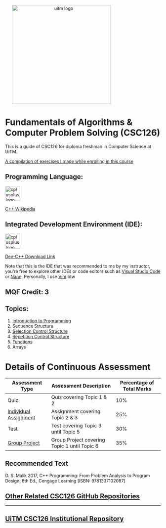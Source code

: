 <div align="center">
  <img src="https://upload.wikimedia.org/wikipedia/en/7/74/Universiti_Teknologi_MARA_logo.svg" height="320" alt="uitm logo"  />
  <img width="137" />
</div>

# Fundamentals of Algorithms & Computer Problem Solving (CSC126)

This is a guide of CSC126 for diploma freshman in Computer Science at UiTM.

[A compilation of exercises I made while enrolling in this course](https://github.com/shahxvi/uitm-cdcs110/tree/753e856f2000413dace510ed333f83134b6dca26/CSC126)

## Programming Language:
<div align="left">
  <img src="https://cdn.jsdelivr.net/gh/devicons/devicon/icons/cplusplus/cplusplus-original.svg" height="48" alt="cplusplus logo"  />
  <img width="48" />
</div>

[C++ Wikipedia](https://en.wikipedia.org/wiki/C++)

## Integrated Development Environment (IDE): 
<div align="left">
  <img src="https://bloodshed.net/data/_uploaded/image/blddevcpp.png" height="48" alt="cplusplus logo"  />
  <img width="48" />
</div>

[Dev-C++ Download Link](https://sourceforge.net/projects/orwelldevcpp/files/Setup%20Releases/Dev-Cpp%205.11%20TDM-GCC%204.9.2%20Setup.exe/download)

Note that this is the IDE that was recommended to me by my instructor, you're free to explore other IDEs or code editors such as [Visual Studio Code](https://code.visualstudio.com) or [Nano](https://www.nano-editor.org/). Personally, I use [Vim](https://www.vim.org/) btw



## MQF Credit: 3

## Topics:
1. [Introduction to Programming](https://github.com/shahxvi/uitm-cdcs110/blob/753e856f2000413dace510ed333f83134b6dca26/CSC126/W2%20Introduction/Topic%201%20(Slides).pdf)
2. Sequence Structure
3. [Selection Control Structure](https://github.com/shahxvi/uitm-cdcs110/blob/3e63f2c1952c54615f486af1f1bc632712503fa1/CSC126/W5%20%232%20Selection%20Lab%20Module%201/00.%20Selection%20Control%20Structures.pdf)
4. [Repetition Control Structure](https://github.com/shahxvi/uitm-cdcs110/blob/753e856f2000413dace510ed333f83134b6dca26/CSC126/W9%20Repetition%20Class%20Exercise%201/Topic%204%20-%20Control%20Structures%20(Looping).pdf)
5. [Functions](https://github.com/shahxvi/uitm-cdcs110/blob/753e856f2000413dace510ed333f83134b6dca26/CSC126/W10%20Function%20Module%201/Topic%205%20-%20Functions.pdf)
6. Arrays

# Details of Continuous Assessment

| Assessment Type       | Assessment Description                       | Percentage of Total Marks |
| --------------------- | -------------------------------------------- | ------------------------- |
| Quiz                  | Quiz covering Topic 1 & 2                    | 10%                       |
| [Individual Assignment](https://github.com/shahxvi/uitm-cdcs110/tree/753e856f2000413dace510ed333f83134b6dca26/CSC126/W7%20%232%20Assessment%202%20-%20Individual%20Assignment) | Assignment covering Topic 2 & 3              | 25%                       |
| Test                  | Test covering Topic 3 until Topic 5                | 30%                       |
| [Group Project](https://github.com/shahxvi/csc126-group-project)         | Group Project covering Topic 1 until Topic 6 | 35%                       |



## Recommended Text
D. S. Malik 2017, C++ Programming: From Problem Analysis to Program Design, 8th Ed., Cengage Learning [ISBN: 9781337102087]

## [Other Related CSC126 GitHub Repositories](https://github.com/search?q=csc126+language%3AC%2B%2B&type=repositories)

---

## [UiTM CSC126 Institutional Repository](https://ir.uitm.edu.my/id/eprint/75273/1/75273.pdf)
